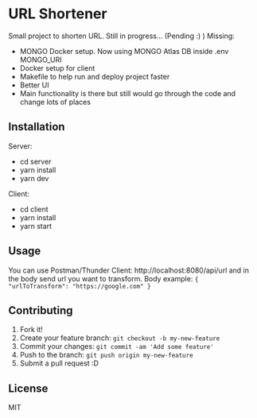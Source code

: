 # URL Shortener

Small project to shorten URL. Still in progress... (Pending :) )
Missing:

-   MONGO Docker setup. Now using MONGO Atlas DB inside .env MONGO_URI
-   Docker setup for client
-   Makefile to help run and deploy project faster
-   Better UI
-   Main functionality is there but still would go through the code and change lots of places

## Installation

Server:

-   cd server
-   yarn install
-   yarn dev

Client:

-   cd client
-   yarn install
-   yarn start

## Usage

You can use Postman/Thunder Client:
http://localhost:8080/api/url and in the body send url you want to transform. Body example:
`{ "urlToTransform": "https://google.com" }`

## Contributing

1. Fork it!
2. Create your feature branch: `git checkout -b my-new-feature`
3. Commit your changes: `git commit -am 'Add some feature'`
4. Push to the branch: `git push origin my-new-feature`
5. Submit a pull request :D

## License

MIT
